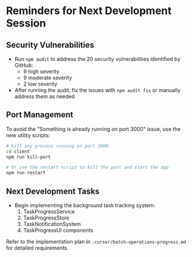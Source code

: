 # Reminders for Next Development Session

## Security Vulnerabilities
- Run `npm audit` to address the 20 security vulnerabilities identified by GitHub:
  - 9 high severity
  - 9 moderate severity
  - 2 low severity
- After running the audit, fix the issues with `npm audit fix` or manually address them as needed

## Port Management
To avoid the "Something is already running on port 3000" issue, use the new utility scripts:

```bash
# Kill any process running on port 3000
cd client
npm run kill-port

# Or use the restart script to kill the port and start the app
npm run restart
```

## Next Development Tasks
- Begin implementing the background task tracking system:
  1. TaskProgressService
  2. TaskProgressStore
  3. TaskNotificationSystem
  4. TaskProgressUI components

Refer to the implementation plan in `.cursor/batch-operations-progress.md` for detailed requirements. 